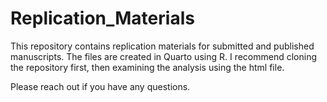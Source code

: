 # Replication_Materials

This repository contains replication materials for submitted and published manuscripts. The files are created in Quarto using R. I recommend cloning the repository first, then examining the analysis using the html file.

Please reach out if you have any questions. 
